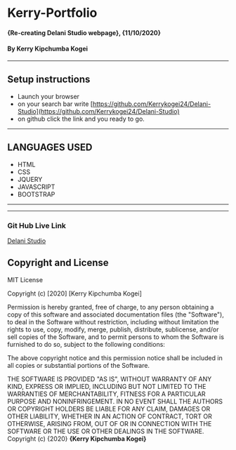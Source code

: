 # Kerry-Portfolio
#### {Re-creating Delani Studio webpage}, {11/10/2020}
#### By **Kerry Kipchumba Kogei**    
---
## Setup instructions
* Launch your browser
* on your search bar write [https://github.com/Kerrykogei24/Delani-Studio](https://github.com/Kerrykogei24/Delani-Studio)
* on github click the link and you ready to go.
---
## LANGUAGES USED
* HTML
* CSS
* JQUERY
* JAVASCRIPT
* BOOTSTRAP
---

---
### Git Hub Live Link

[Delani Studio](https://kerrykogei24.github.io/Delani-Studio/)

## Copyright and License
MIT License

Copyright (c) [2020] [Kerry Kipchumba Kogei]

Permission is hereby granted, free of charge, to any person obtaining a copy
of this software and associated documentation files (the "Software"), to deal
in the Software without restriction, including without limitation the rights
to use, copy, modify, merge, publish, distribute, sublicense, and/or sell
copies of the Software, and to permit persons to whom the Software is
furnished to do so, subject to the following conditions:

The above copyright notice and this permission notice shall be included in all
copies or substantial portions of the Software.

THE SOFTWARE IS PROVIDED "AS IS", WITHOUT WARRANTY OF ANY KIND, EXPRESS OR
IMPLIED, INCLUDING BUT NOT LIMITED TO THE WARRANTIES OF MERCHANTABILITY,
FITNESS FOR A PARTICULAR PURPOSE AND NONINFRINGEMENT. IN NO EVENT SHALL THE
AUTHORS OR COPYRIGHT HOLDERS BE LIABLE FOR ANY CLAIM, DAMAGES OR OTHER
LIABILITY, WHETHER IN AN ACTION OF CONTRACT, TORT OR OTHERWISE, ARISING FROM,
OUT OF OR IN CONNECTION WITH THE SOFTWARE OR THE USE OR OTHER DEALINGS IN THE
SOFTWARE.
Copyright (c) {2020} **{Kerry Kipchumba Kogei}**




